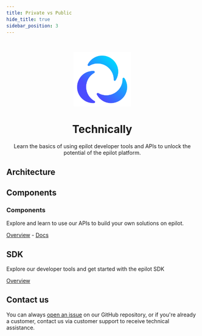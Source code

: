 ```yaml
---
title: Private vs Public
hide_title: true
sidebar_position: 3
---
```


<p>&nbsp;</p>

<p align="center"><a href="/"><img src="/img/logo.png" width="150" /></a></p>

<h1 align="center">Technically</h1>

<p align="center">Learn the basics of using epilot developer tools and APIs to unlock the potential of the epilot platform.</p>

## Architecture


## Components

### Components
Explore and learn to use our APIs to build your own solutions on epilot.

[Overview](/docs/architecture/api-first) - [Docs](/api)

## SDK

Explore our developer tools and get started with the epilot SDK

[Overview](/docs/architecture/sdk)

## Contact us

You can always [open an issue](https://github.com/epilot-dev/docs/issues) on our GitHub repository, or if you're already a customer, contact us via customer support to receive technical assistance.
